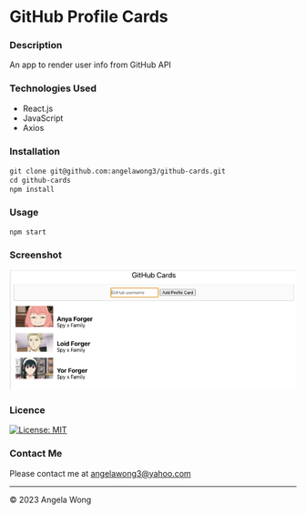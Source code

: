 # GitHub Profile Cards

### Description

An app to render user info from GitHub API

### Technologies Used

- React.js
- JavaScript
- Axios

### Installation

```
git clone git@github.com:angelawong3/github-cards.git
cd github-cards
npm install

```

### Usage

```
npm start
```

### Screenshot

![screenshot](./src/img/UI.png)

### Licence

[![License: MIT](https://img.shields.io/badge/license-MIT-green)](https://opensource.org/licenses/MIT)

### Contact Me

Please contact me at angelawong3@yahoo.com

---

© 2023 Angela Wong
